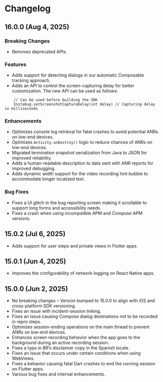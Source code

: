 # Changelog

## 16.0.0 (Aug 4, 2025)

### Breaking Changes

- Removes deprecated APIs.

### Features

- Adds support for detecting dialogs in our automatic Composable tracking approach.
- Adds an API to control the screen-capturing delay for better customization. The new API can be used as follows:
```
    // Can be used before building the SDK
    Instabug.setScreenshotCaptureDelay(int delay) // Capturing delay in milliseconds
```

### Enhancements

- Optimizes console log retrieval for fatal crashes to avoid potential ANRs on low-end devices.
- Optimizes `Activity.onDestroy()` logic to reduce chances of ANRs on low-end devices.
- Migrated termination snapshot serialization from Java to JSON for improved reliability.
- Adds a human-readable description to data sent with ANR reports for improved debugging.
- Adds dynamic width support for the video recording hint bubble to accommodate longer localized text.

### Bug Fixes

- Fixes a UI glitch in the bug reporting screen making it scrollable to support long forms and accessibility needs.
- Fixes a crash when using incompatible APM and Compose APM versions.

## 15.0.2 (Jul 6, 2025)

- Adds support for user steps and private views in Flutter apps.

## 15.0.1 (Jun 4, 2025)

- Improves the configurability of network logging on React Native apps.

## 15.0.0 (Jun 2, 2025)

- No breaking changes – Version bumped to 15.0.0 to align with iOS and cross-platform SDK versioning.
- Fixes an issue with incident-session linking.
- Fixes an issue causing Compose dialog destinations not to be recorded in repro steps.
- Optimizes session-ending operations on the main thread to prevent ANRs on low-end devices.
- Enhances screen recording behavior when the app goes to the background during an active recording session. 
- Fixes a typo in BR’s disclaimer copy in the Spanish locale.
- Fixes an issue that occurs under certain conditions when using WebViews.
- Fixes a behavior causing fatal Dart crashes to end the running session on Flutter apps.
- Various bug fixes and internal enhancements.